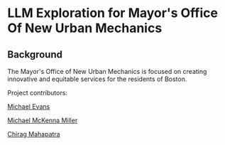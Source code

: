 # LLM Exploration for Mayor's Office Of New Urban Mechanics

## Background

The Mayor's Office of New Urban Mechanics is focused on creating innovative and equitable services for the residents of Boston.

Project contributors:

[Michael Evans](https://www.boston.gov/departments/new-urban-mechanics/michael-evans)

[Michael McKenna Miller](https://www.linkedin.com/in/mckennamiller/)

[Chirag Mahapatra](https://www.linkedin.com/in/chiragmahapatra/)